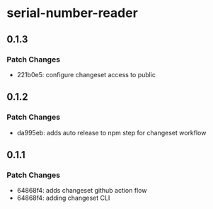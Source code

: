 # serial-number-reader

## 0.1.3

### Patch Changes

- 221b0e5: configure changeset access to public

## 0.1.2

### Patch Changes

- da995eb: adds auto release to npm step for changeset workflow

## 0.1.1

### Patch Changes

- 64868f4: adds changeset github action flow
- 64868f4: adding changeset CLI

